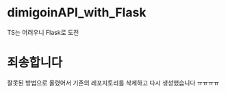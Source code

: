 # dimigoinAPI_with_Flask
 TS는 어려우니 Flask로 도전

# 죄송합니다
 잘못된 방법으로 올렸어서 기존의 레포지토리를 삭제하고 다시 생성했습니다 ㅠㅠㅠㅠ
